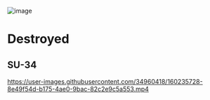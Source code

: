 ![image](https://user-images.githubusercontent.com/34960418/160235615-b1818067-0569-4042-a616-056d6d619133.png)

# Destroyed

## SU-34

https://user-images.githubusercontent.com/34960418/160235728-8e49f54d-b175-4ae0-9bac-82c2e9c5a553.mp4

